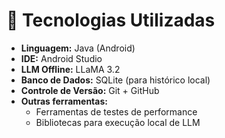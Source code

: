 # 🧰 Tecnologias Utilizadas

- **Linguagem:** Java (Android)  
- **IDE:** Android Studio  
- **LLM Offline:** LLaMA 3.2  
- **Banco de Dados:** SQLite (para histórico local)  
- **Controle de Versão:** Git + GitHub  
- **Outras ferramentas:**  
  - Ferramentas de testes de performance  
  - Bibliotecas para execução local de LLM
